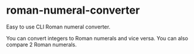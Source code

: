 # roman-numeral-converter
Easy to use CLI Roman numeral converter.

You can convert integers to Roman numerals and vice versa. You can also compare 2 Roman numerals.
